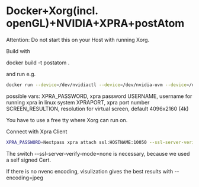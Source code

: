 # Docker+Xorg(incl. openGL)+NVIDIA+XPRA+postAtom

Attention: Do not start this on your Host with running Xorg. 

Build with 

docker build -t postatom .

and run e.g.
```sh
docker run --device=/dev/nvidiactl --device=/dev/nvidia-uvm --device=/dev/nvidia7 --device=/dev/tty60 -p 10050:10050 -e XPRA_PASSWORD=Nextpass -e USERNAME=testing -h postatom-docker postatom
```
possible vars:
XPRA_PASSWORD, xpra password
USERNAME, username for running xpra in linux system
XPRAPORT, xpra port number
SCREEN_RESULTION, resolution for virtual screen, default 4096x2160 (4k)

You have to use a free tty where Xorg can run on. 

Connect with Xpra Client 

```sh
XPRA_PASSWORD=Nextpass xpra attach ssl:HOSTNAME:10050 --ssl-server-verify-mode=none
```
The switch --ssl-server-verify-mode=none is necessary, because we used a self signed Cert.

If there is no nvenc encoding, visulization gives the best results with --encoding=jpeg
